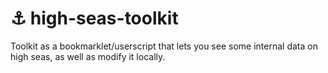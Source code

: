 # ⚓ high-seas-toolkit
Toolkit as a bookmarklet/userscript that lets you see some internal data on high seas, as well as modify it locally.
